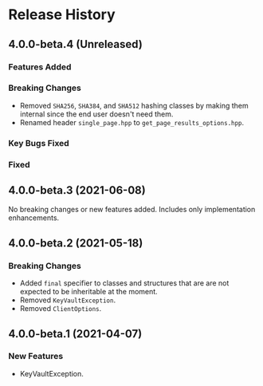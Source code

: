 # Release History

## 4.0.0-beta.4 (Unreleased)

### Features Added

### Breaking Changes

- Removed `SHA256`, `SHA384`, and `SHA512` hashing classes by making them internal since the end user doesn't need them.
- Renamed header `single_page.hpp` to `get_page_results_options.hpp`.

### Key Bugs Fixed

### Fixed

## 4.0.0-beta.3 (2021-06-08)

No breaking changes or new features added. Includes only implementation enhancements.

## 4.0.0-beta.2 (2021-05-18)

### Breaking Changes

- Added `final` specifier to classes and structures that are are not expected to be inheritable at the moment.
- Removed `KeyVaultException`.
- Removed `ClientOptions`.

## 4.0.0-beta.1 (2021-04-07)

### New Features

- KeyVaultException.
